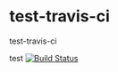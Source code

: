 # test-travis-ci
test-travis-ci

test
[![Build Status](https://travis-ci.org/boybundit/test-travis-ci.svg?branch=master)](https://travis-ci.org/boybundit/test-travis-ci)
